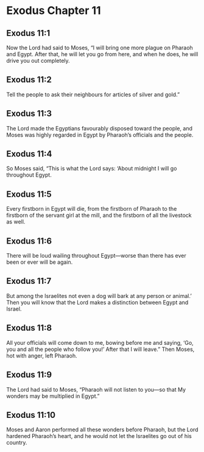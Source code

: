 # Exodus Chapter 11

## Exodus 11:1
Now the Lord had said to Moses, “I will bring one more plague on Pharaoh and Egypt. After that, he will let you go from here, and when he does, he will drive you out completely.

## Exodus 11:2
Tell the people to ask their neighbours for articles of silver and gold.”

## Exodus 11:3
The Lord made the Egyptians favourably disposed toward the people, and Moses was highly regarded in Egypt by Pharaoh’s officials and the people.

## Exodus 11:4
So Moses said, “This is what the Lord says: ‘About midnight I will go throughout Egypt.

## Exodus 11:5
Every firstborn in Egypt will die, from the firstborn of Pharaoh to the firstborn of the servant girl at the mill, and the firstborn of all the livestock as well.

## Exodus 11:6
There will be loud wailing throughout Egypt—worse than there has ever been or ever will be again.

## Exodus 11:7
But among the Israelites not even a dog will bark at any person or animal.’ Then you will know that the Lord makes a distinction between Egypt and Israel.

## Exodus 11:8
All your officials will come down to me, bowing before me and saying, ‘Go, you and all the people who follow you!’ After that I will leave.” Then Moses, hot with anger, left Pharaoh.

## Exodus 11:9
The Lord had said to Moses, “Pharaoh will not listen to you—so that My wonders may be multiplied in Egypt.”

## Exodus 11:10
Moses and Aaron performed all these wonders before Pharaoh, but the Lord hardened Pharaoh’s heart, and he would not let the Israelites go out of his country.

